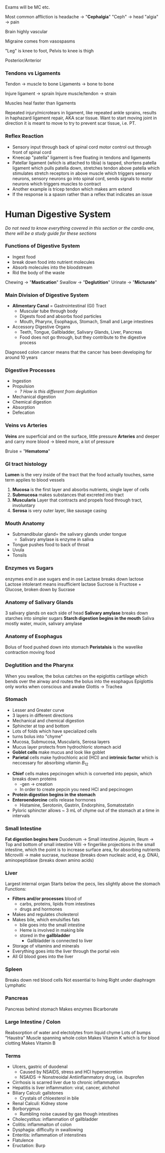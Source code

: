 Exams will be MC etc.

Most common affliction is headache -> "**Cephalgia**"
"Ceph" -> head
"algia" -> pain

Brain highly vascular

Migraine comes from vasospasms

"Leg" is knee to foot, Pelvis to knee is thigh

Posterior/Anterior

### Tendons vs Ligaments

Tendon -> muscle to bone
Ligaments -> bone to bone

Injure ligament -> sprain
Injure muscle/tendon -> strain

Muscles heal faster than ligaments

Repeated injury/microtears in ligament, like repeated ankle sprains, results in haphazard ligament repair, AKA scar tissue. Want to start moving joint in direction it is meant to move to try to prevent scar tissue, i.e. PT.
### Reflex Reaction
* Sensory input through back of spinal cord motor control out through front of spinal cord
* Kneecap "patella" ligament is free floating in tendons and ligaments
* Patellar ligament (which is attached to tibia) is tapped, shortens patella ligament which pulls patella down, stretches tendon above patella which stimulates stretch receptors in above muscle which triggers sensory neurons, sensory neurons go into spinal cord, sends signals to motor neurons which triggers muscles to contract
* Another example is tricep tendon which makes arm extend
* If the response is a spasm rather than a reflex that indicates an issue

# Human Digestive System
*Do not need to know everything covered in this section or the cardio one, there will be a study guide for these sections*

### Functions of Digestive System
* Ingest food
* break down food into nutrient molecules
* Absorb molecules into the bloodstream
* Rid the body of the waste

Chewing -> "**Mastication**"
Swallow -> "**Deglutition**"
Urinate -> "**Micturate**"

### Main Division of Digestive System
* **Alimentary Canal** = Gastrointestinal (GI) Tract
	* Muscular tube through body
	* Digests food and absorbs food particles
	* Mouth, Pharynx, Esophagus, Stomach, Small and Large intestines
* Accessory Digestive Organs
	* Teeth, Tongue, Gallbladder, Salivary Glands, Liver, Pancreas
	* Food does not go through, but they contribute to the digestive process

Diagnosed colon cancer means that the cancer has been developing for around 10 years

### Digestive Processes
* Ingestion
* Propulsion
	* *? How is this different from deglutition*
* Mechanical digestion
* Chemical digestion
* Absorption
* Defecation

### Veins vs Arteries
**Veins** are superficial and on the surface, little pressure
**Arteries** and deeper and carry more blood -> bleed more, a lot of pressure

Bruise = "**Hematoma**"
### GI tract histology
**Lumen** is the very inside of the tract that the food actually touches, same term applies to blood vessels
1. **Mucosa** is the first layer and absorbs nutrients, single layer of cells
2. **Submucosa** makes substances that excreted into tract
3. **Muscularis** Layer that contracts and propels food through tract, involuntary
4. **Serosa** is very outer layer, like sausage casing

### Mouth Anatomy
* Submandibular gland= the salivary glands under tongue
	* Salivary amylase is enzyme in saliva
* Tongue pushes food to back of throat
* Uvula 
* Tonsils
### Enzymes vs Sugars
enzymes end in ase
sugars end in ose
Lactase breaks down lactose
Lactose intolerant means insufficient lactase
Sucrose is Fructose + Glucose, broken down by Sucrase
### Anatomy of Salivary Glands
3 salivary glands on each side of head
**Salivary amylase** breaks down starches into simpler sugars
**Starch digestion begins in the mouth**
Saliva mostly water, mucin, salivary amylase

### Anatomy of Esophagus
Bolus of food pushed down into stomach
**Peristalsis** is the wavelike contraction moving food
### Deglutition and the Pharynx
When you swallow, the bolus catches on the epiglottis cartilage which bends over the airway and routes the bolus into the esophagus
Epiglottis only works when conscious and awake
Glottis -> Trachea

### Stomach
- Lesser and Greater curve
- 3 layers in different directions
- Mechanical and chemical digestion
- Sphincter at top and bottom
- Lots of folds which have specialized cells
- turns bolus into "chyme"
- Mucosa, Submucosa, Muscularis, Serosa layers
- Mucus layer protects from hydrochloric stomach acid
- **Goblet cells** make mucus and look like goblet
- **Parietal** cells make hydrochloric acid (HCl) and **intrinsic factor** which is neccessary for absorbing vitamin $B_{12}$
* **Chief** cells makes pepcinogen which is converted into pepsin, which breaks down proteins
	* -gen -> creation
	* In order to create pepcin you need HCl and pepcinogen
* **Protein digestion begins in the stomach**
* **Enteroendorcine** cells release hormones
	* Histamine, Serotonin, Gastrin, Endorphins, Somatostatin
* Pyloric sphincter allows ~ 3 mL of chyme out of the stomach at a time in intervals



### Small Intestine
**Fat digestion begins here**
Duodenum -> Small intestine
Jejunim, Ileum -> Top and bottom of small intestine
Villi -> fingerlike projections in the small intestine, which the point is to increase surface area, for absorbing nutrients
Microvilli -> make sucrase, nuclease (breaks down nucleaic acid, e.g. DNA), aminopeptidase (breaks down amino acids)

### Liver
Largest internal organ
Starts below the pecs, lies slightly above the stomach
Functions:
* **Filters and/or processes** blood of 
	* carbs, proteins, lipids from intestines
	* drugs and hormones
* Makes and regulates cholesterol
* Makes bile, which emulsifies fats
	* bile goes into the small intestine
	* Heme is involved in making bile
	* stored in the **gallbladder**
		* Gallbladder is connected to liver
* Storage of vitamins and minerals
* Everything goes into the liver through the portal vein
* All GI blood goes into the liver

### Spleen
Breaks down red blood cells
Not essential to living
Right under diaphragm
Lymphatic
### Pancreas
Pancreas behind stomach
Makes enzymes
Bicarbonate

### Large Intestine / Colon
Reabsorption of water and electolytes from liquid chyme
Lots of bumps "Haustra"
Muscle spanning whole colon
Makes Vitamin K which is for blood clotting
Makes Vitamin B

### Terms
* Ulcers, gastric of duodenal
	* Caused by NSAIDS, stress and HCl hypersecretion
	* NSAIDS -> Nonstreoidal Antiinflammatory drug, i.e. ibuprofen
* Cirrhosis is scarred liver due to chronic inflammation
* Hepatitis is liver inflammation: viral, cancer, alchohol
* Biliary Calculi: gallstones
	* Crystals of chloesterol in bile
* Renal Calculi: Kidney stone
* Borborygmus
	* Rumbling noise caused by gas though intestines
* Cholecystitus: inflammation of gallbladder
* Colitis: inflammaiton of colon
* Dysphagia: difficulty in swallowing
* Enteritis: inflammation of intenstines
* Flatulence
* Eructation: Burp